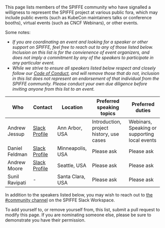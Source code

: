 This page lists members of the SPIFFE community who have signalled a willigness to represent the SPIFFE project at various public fora, which may include public events (such as KubeCon maintainers talks or conference booths), virtual events (such as CNCF Webinars), or other events.

Some notes:
* *If you are coordinating an event and looking for a speaker or other support on SPIFFE, feel free to reach out to any of those listed below. Inclusion on this list is for the convienence of event organizers, and does not imply a commitment by any of the speakers to participate in any particular event.*
*  *While we strive to ensure all speakers listed below respect and closely follow our [Code of Conduct](../CODE-OF-CONDUCT.md), and will remove those that do not, inclusion in this list does not represent an endorsement of that individual from the SPIFFE community. Please conduct your own due diligence before inviting anyone from this list to an event.*

| Who | Contact | Location | Preferred speaking topics | Preferred duties |
| --- | ------- | -------- | ------------------------- | ----------------- |
| Andrew Jessup | [Slack Profile](https://spiffe.slack.com/team/U3D29M4JC) | Ann Arbor, USA | Introduction, project history, use cases | Webinars, Speaking or supporting local events |
| Daniel Feldman | [Slack Profile](https://spiffe.slack.com/team/UA5G0MH62) | Minneapolis, USA | Please ask | Please ask |
| Andrew Moore | [Slack Profile](https://spiffe.slack.com/team/UG75JQCR1) | Seattle, USA | Please ask | Please ask |
| Sunil Ravipati | - | Santa Clara, USA | Please ask | Please ask |

In addition to the speakers listed below, you may wish to reach out to [the #community channel](https://spiffe.slack.com/messages/C01DNVCF9CP) on the SPIFFE Slack Workspace.

To add yourself to, or remove yourself from, this list, submit a pull request to modify this page. If you are nominating someone else, please be sure to demonstrate you have their permission.